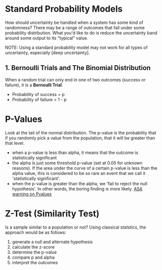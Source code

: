 
# Standard Probability Models
How should uncertainty be handled when a system has some kind of randomness? There may be a range of outcomes that fall under some probability distribution. What you'd like to do is reduce the uncertainty band around some output to its "typical" value.

NOTE: Using a standard probability model may not work for all types of uncertainty, especially [deep uncertainty].

## 1. Bernoulli Trials and The Binomial Distribution
When a random trial can only end in one of two outcomes (success or failure), it is a **Bernoulli Trial**.
- Probability of success = p
- Probability of failure = 1 - p


# P-Values
Look at the tail of the normal distribution. The p-value is the probability that if you randomly pick a value from the population, that it will be greater than that level.
- when a p-value is less than alpha, it means that the outcome is statistically significant
- the alpha is just some threshold p-value (set at 0.05 for unknown reasons). If the area under the curve of a certain p-value is less than the alpha value, this is considered to be so rare an event that we call it 'statistically significant'.
- when the p-value is greater than the alpha, we 'fail to reject the null hypothesis'. In other words, the boring finding is more likely.
[ASA warning on Pvalues](https://www.nature.com/news/statisticians-issue-warning-over-misuse-of-p-values-1.19503?WT.mc_id=TWT_NatureNews&error=cookies_not_supported&code=2edb6732-0d05-48bb-a104-8c5e1e9ebf88)

# Z-Test (Similarity Test)
Is a sample similar to a population or not? Using classical statstics, the approach would be as follows:
1. generate a null and alternate hypothesis
2. calculate the z-score
3. determine the p-value
4. compare p and alpha
5. interpret the outcomes
